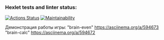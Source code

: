 ### Hexlet tests and linter status:
[![Actions Status](https://github.com/temikis/frontend-project-44/workflows/hexlet-check/badge.svg)](https://github.com/temikis/frontend-project-44/actions) [![Maintainability](https://api.codeclimate.com/v1/badges/a99a88d28ad37a79dbf6/maintainability)](https://codeclimate.com/github/codeclimate/codeclimate/maintainability)

Демонстрация работы игры:
"brain-even"
https://asciinema.org/a/594673
"brain-calc"
https://asciinema.org/a/594672

